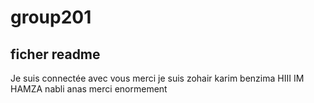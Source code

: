 # group201
##  ficher readme
Je suis connectée avec vous merci
je suis zohair
karim benzima
HIII IM HAMZA 
nabli anas merci enormement
